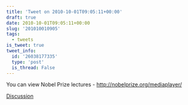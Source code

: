 ```yaml
---
title: 'Tweet on 2010-10-01T09:05:11+00:00'
draft: true
date: 2010-10-01T09:05:11+00:00
slug: '201010010905'
tags:
  - tweets
is_tweet: true
tweet_info:
  id: '26038177335'
  type: 'post'
  is_thread: False
---
```




You can view Nobel Prize lectures - http://nobelprize.org/mediaplayer/

[Discussion](https://x.com/sytelus/status/26038177335)
